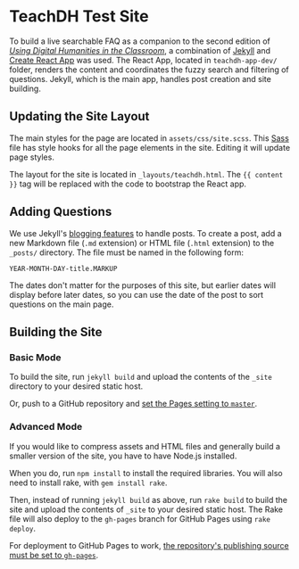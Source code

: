 # TeachDH Test Site

To build a live searchable FAQ as a companion to the second edition of [*Using Digital Humanities in the Classroom*](https://www.bloomsbury.com/uk/using-digital-humanities-in-the-classroom-9781350029750/), a combination of [Jekyll](https://github.com/jekyll/jekyll) and [Create React App](https://github.com/facebook/create-react-app) was used. The React App, located in `teachdh-app-dev/` folder, renders the content and coordinates the fuzzy search and filtering of questions. Jekyll, which is the main app, handles post creation and site building.

## Updating the Site Layout

The main styles for the page are located in `assets/css/site.scss`. This [Sass](https://sass-lang.com/) file has style hooks for all the page elements in the site. Editing it will update page styles.

The layout for the site is located in `_layouts/teachdh.html`. The `{{ content }}` tag will be replaced with the code to bootstrap the React app.

## Adding Questions

We use Jekyll's [blogging features](https://jekyllrb.com/docs/posts/) to handle posts. To create a post, add a new Markdown file (`.md` extension) or HTML file (`.html` extension) to the `_posts/` directory. The file must be named in the following form:

~~~
YEAR-MONTH-DAY-title.MARKUP
~~~

The dates don't matter for the purposes of this site, but earlier dates will display before later dates, so you can use the date of the post to sort questions on the main page.

## Building the Site

### Basic Mode

To build the site, run `jekyll build` and upload the contents of the `_site` directory to your desired static host.

Or, push to a GitHub repository and [set the Pages setting to `master`](https://help.github.com/en/github/working-with-github-pages/configuring-a-publishing-source-for-your-github-pages-site#choosing-a-publishing-source).

### Advanced Mode

If you would like to compress assets and HTML files and generally build a smaller version of the site, you have to have Node.js installed.

When you do, run `npm install` to install the required libraries. You will also need to install rake, with `gem install rake`.

Then, instead of running `jekyll build` as above, run `rake build` to build the site and upload the contents of `_site` to your desired static host. The Rake file will also deploy to the `gh-pages` branch for GitHub Pages using `rake deploy`.

For deployment to GitHub Pages to work, [the repository's publishing source must be set to `gh-pages`](https://help.github.com/en/github/working-with-github-pages/configuring-a-publishing-source-for-your-github-pages-site#choosing-a-publishing-source).
